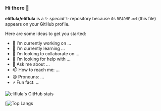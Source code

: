 ### Hi there 👋


**eliflula/eliflula** is a ✨ _special_ ✨ repository because its `README.md` (this file) appears on your GitHub profile.

Here are some ideas to get you started:

- 🔭 I’m currently working on ...
- 🌱 I’m currently learning ...
- 👯 I’m looking to collaborate on ...
- 🤔 I’m looking for help with ...
- 💬 Ask me about ...
- 📫 How to reach me: ...
- 😄 Pronouns: ...
- ⚡ Fun fact: ...

![eliflula's GitHub stats](https://github-readme-stats.vercel.app/api?username=eliflula&show_icons=true&theme=radical)

[![Top Langs](https://github-readme-stats.vercel.app/api/top-langs/?username=eliflula&layout=compact&theme=radical)
